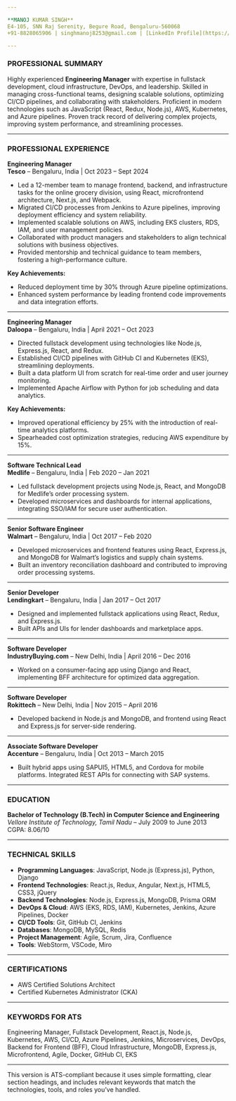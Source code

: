 ```yaml
---

**MANOJ KUMAR SINGH**  
E4-105, SNN Raj Serenity, Begure Road, Bengaluru-560068  
+91-8828065906 | singhmanoj8253@gmail.com | [LinkedIn Profile](https://www.linkedin.com/in/manojsinghraghu/)  

---
```


### **PROFESSIONAL SUMMARY**  
Highly experienced **Engineering Manager** with expertise in fullstack development, cloud infrastructure, DevOps, and leadership. Skilled in managing cross-functional teams, designing scalable solutions, optimizing CI/CD pipelines, and collaborating with stakeholders. Proficient in modern technologies such as JavaScript (React, Redux, Node.js), AWS, Kubernetes, and Azure pipelines. Proven track record of delivering complex projects, improving system performance, and streamlining processes.

---

### **PROFESSIONAL EXPERIENCE**

**Engineering Manager**  
**Tesco** – Bengaluru, India | Oct 2023 – Sept 2024  
- Led a 12-member team to manage frontend, backend, and infrastructure tasks for the online grocery division, using React, microfrontend architecture, Next.js, and Webpack.  
- Migrated CI/CD processes from Jenkins to Azure pipelines, improving deployment efficiency and system reliability.  
- Implemented scalable solutions on AWS, including EKS clusters, RDS, IAM, and user management policies.  
- Collaborated with product managers and stakeholders to align technical solutions with business objectives.  
- Provided mentorship and technical guidance to team members, fostering a high-performance culture.

**Key Achievements:**  
- Reduced deployment time by 30% through Azure pipeline optimizations.  
- Enhanced system performance by leading frontend code improvements and data integration efforts.

---

**Engineering Manager**  
**Daloopa** – Bengaluru, India | April 2021 – Oct 2023  
- Directed fullstack development using technologies like Node.js, Express.js, React, and Redux.  
- Established CI/CD pipelines with GitHub CI and Kubernetes (EKS), streamlining deployments.  
- Built a data platform UI from scratch for real-time order and user journey monitoring.  
- Implemented Apache Airflow with Python for job scheduling and data analytics.

**Key Achievements:**  
- Improved operational efficiency by 25% with the introduction of real-time analytics platforms.  
- Spearheaded cost optimization strategies, reducing AWS expenditure by 15%.

---

**Software Technical Lead**  
**Medlife** – Bengaluru, India | Feb 2020 – Jan 2021  
- Led fullstack development projects using Node.js, React, and MongoDB for Medlife’s order processing system.  
- Developed microservices and dashboards for internal applications, integrating SSO/IAM for secure user authentication.

---

**Senior Software Engineer**  
**Walmart** – Bengaluru, India | Oct 2017 – Feb 2020  
- Developed microservices and frontend features using React, Express.js, and MongoDB for Walmart’s logistics and supply chain systems.  
- Built an inventory reconciliation dashboard and contributed to improving order processing systems.

---

**Senior Developer**  
**Lendingkart** – Bengaluru, India | Jan 2017 – Oct 2017  
- Designed and implemented fullstack applications using React, Redux, and Express.js.  
- Built APIs and UIs for lender dashboards and marketplace apps.

---

**Software Developer**  
**IndustryBuying.com** – New Delhi, India | April 2016 – Dec 2016  
- Worked on a consumer-facing app using Django and React, implementing BFF architecture for optimized data aggregation.

---

**Software Developer**  
**Rokittech** – New Delhi, India | Nov 2015 – April 2016  
- Developed backend in Node.js and MongoDB, and frontend using React and Express.js for server-side rendering.

---

**Associate Software Developer**  
**Accenture** – Bengaluru, India | Oct 2013 – March 2015  
- Built hybrid apps using SAPUI5, HTML5, and Cordova for mobile platforms. Integrated REST APIs for connecting with SAP systems.

---

### **EDUCATION**

**Bachelor of Technology (B.Tech) in Computer Science and Engineering**  
*Vellore Institute of Technology, Tamil Nadu* – July 2009 to June 2013  
CGPA: 8.06/10  

---

### **TECHNICAL SKILLS**  
- **Programming Languages**: JavaScript, Node.js (Express.js), Python, Django  
- **Frontend Technologies**: React.js, Redux, Angular, Next.js, HTML5, CSS3, jQuery  
- **Backend Technologies**: Node.js, Express.js, MongoDB, Prisma ORM  
- **DevOps & Cloud**: AWS (EKS, RDS, IAM), Kubernetes, Jenkins, Azure Pipelines, Docker  
- **CI/CD Tools**: Git, GitHub CI, Jenkins  
- **Databases**: MongoDB, MySQL, Redis  
- **Project Management**: Agile, Scrum, Jira, Confluence  
- **Tools**: WebStorm, VSCode, Miro

---

### **CERTIFICATIONS**  
- AWS Certified Solutions Architect  
- Certified Kubernetes Administrator (CKA)

---

### **KEYWORDS FOR ATS**  
Engineering Manager, Fullstack Development, React.js, Node.js, Kubernetes, AWS, CI/CD, Azure Pipelines, Jenkins, Microservices, DevOps, Backend for Frontend (BFF), Cloud Infrastructure, MongoDB, Express.js, Microfrontend, Agile, Docker, GitHub CI, EKS

---

This version is ATS-compliant because it uses simple formatting, clear section headings, and includes relevant keywords that match the technologies, tools, and roles you’ve handled.
